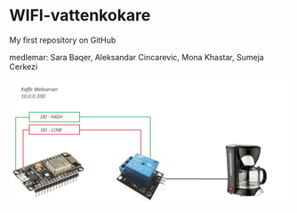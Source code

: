 # WIFI-vattenkokare
My first repository on GitHub


medlemar: 
Sara Baqer,
Aleksandar Cincarevic,
Mona Khastar,
Sumeja Cerkezi



![Alt text](https://github.com/sarabaq/WIFI-vattenkokare/blob/master/image.jpg?raw=true "Setup")



